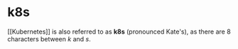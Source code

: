 # k8s

[[Kubernetes]] is also referred to as **k8s** (pronounced Kate's), as there are 8 characters between _k_ and _s_.